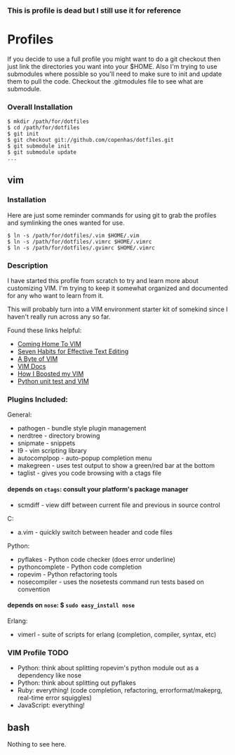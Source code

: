 ### This is profile is dead but I still use it for reference

Profiles
========

If you decide to use a full profile you might want to do a git checkout then just link the directories you want into your $HOME. Also I'm trying to use submodules where possible so you'll need to make sure to init and update them to pull the code. Checkout the .gitmodules file to see what are submodule.

### Overall Installation

    $ mkdir /path/for/dotfiles
    $ cd /path/for/dotfiles
    $ git init
    $ git checkout git://github.com/copenhas/dotfiles.git
    $ git submodule init
    $ git submodule update
    ...


vim
---

### Installation

Here are just some reminder commands for using git to grab the profiles and symlinking the ones wanted for use.

    $ ln -s /path/for/dotfiles/.vim $HOME/.vim
    $ ln -s /path/for/dotfiles/.vimrc $HOME/.vimrc
    $ ln -s /path/for/dotfiles/.gvimrc $HOME/.vimrc


### Description

I have started this profile from scratch to try and learn more about customizing VIM. I'm trying to keep it somewhat organized and documented for any who want to learn from it. 

This will probably turn into a VIM environment starter kit of somekind since I haven't really run across any so far.

Found these links helpful:

* [Coming Home To VIM](http://stevelosh.com/blog/2010/09/coming-home-to-vim/#a-language-of-text-editing)
* [Seven Habits for Effective Text Editing](http://www.moolenaar.net/habits.html)
* [A Byte of VIM](http://www.swaroopch.com/notes/Vim_en:Table_of_Contents)
* [VIM Docs](http://vimdoc.sourceforge.net/htmldoc/)
* [How I Boosted my VIM](http://nvie.com/posts/how-i-boosted-my-vim/)
* [Python unit test and VIM](http://blog.staz.be/post/2010/09/04/Python-unit-test-and-vim)

### Plugins Included:
General:

* pathogen - bundle style plugin management
* nerdtree - directory browing
* snipmate - snippets
* l9 - vim scripting library
* autocomplpop - auto-popup completion menu
* makegreen - uses test output to show a green/red bar at the bottom
* taglist - gives you code browsing with a ctags file
#### depends on `ctags`: consult your platform's package manager
* scmdiff - view diff between current file and previous in source control

C:

* a.vim - quickly switch between header and code files

Python:

* pyflakes - Python code checker (does error underline)
* pythoncomplete - Python code completion
* ropevim - Python refactoring tools
* nosecompiler - uses the nosetests command run tests based on convention
#### depends on `nose`: $ `sudo easy_install nose`

Erlang:

* vimerl - suite of scripts for erlang (completion, compiler, syntax, etc)

### VIM Profile TODO
* Python: think about splitting ropevim's python module out as a dependency like nose
* Python: think about splitting out pyflakes
* Ruby: everything! (code completion, refactoring, errorformat/makeprg, real-time error squiggles)
* JavaScript: everything!


bash
----

Nothing to see here.
